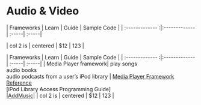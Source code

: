 Audio & Video
========
| Frameworks    | Learn         | Guide  | Sample Code |
| :------------- :|:-------------| :-----| :-----|

| col 2 is      | centered      |   $12 | 123 |



| Frameworks    | Learn         | Guide  | Sample Code |
| :------------- :|:-------------| :-----| :-----|
| Media Player framework| play songs<br> audio books<br>audio podcasts from a user’s iPod library |  [Media Player Framework Reference]()<br> [iPod Library Access Programming Guide]<br>  |[AddMusic]()|
| col 2 is      | centered      |   $12 | 123 |


